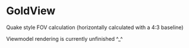 # GoldView
 Quake style FOV calculation (horizontally calculated with a 4:3 baseline)

 Viewmodel rendering is currently unfinished ^_^
